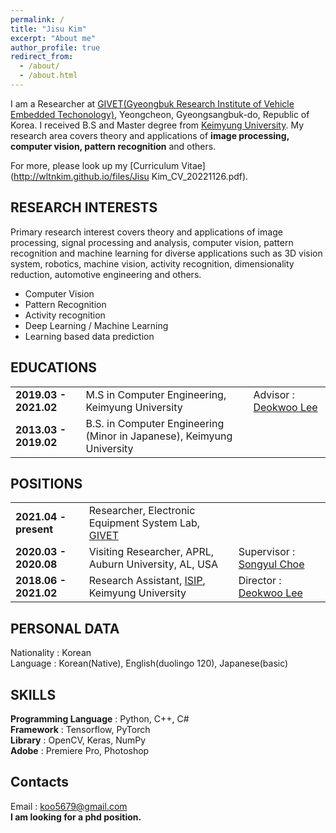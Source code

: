 ```yaml
---
permalink: /
title: "Jisu Kim"
excerpt: "About me"
author_profile: true
redirect_from: 
  - /about/
  - /about.html
---
```


I am a Researcher at [GIVET(Gyeongbuk Research Institute of Vehicle Embedded Techonology)](http://www.givet.re.kr/), Yeongcheon, Gyeongsangbuk-do, Republic of Korea. I received B.S and Master degree from [Keimyung University](https://www.kmu.ac.kr/uni/main/main.jsp). My research area covers theory and applications of __image processing, computer vision, pattern recognition__ and others.

For more, please look up my [Curriculum Vitae](http://wltnkim.github.io/files/Jisu Kim_CV_20221126.pdf).

## RESEARCH INTERESTS
Primary research interest covers theory and applications of image processing, signal processing and analysis, computer vision, pattern recognition and machine learning for diverse applications such as 3D vision system, robotics, machine vision, activity recognition, dimensionality reduction, automotive engineering and others.  
* Computer Vision  
* Pattern Recognition  
* Activity recognition  
* Deep Learning / Machine Learning  
* Learning based data prediction  

## EDUCATIONS

|             |    |                                                              |
| --------         | ------ | ------------------------------------------------------------ |
| **2019.03 - 2021.02**    | M.S in Computer Engineering, Keimyung University | Advisor : [Deokwoo Lee](https://sites.google.com/view/dwoolee/deokwoo-lee?authuser=0)  |
| **2013.03 - 2019.02**    | B.S. in Computer Engineering (Minor in Japanese), Keimyung University   |    |


## POSITIONS

|             |    |                                                              |
| --------         | ------ | ------------------------------------------------------------ |
| **2021.04 - present**    | Researcher, Electronic Equipment System Lab, [GIVET](http://www.givet.re.kr/)   |                           |
| **2020.03 - 2020.08**    | Visiting Researcher, APRL, Auburn University, AL, USA   | Supervisor : [Songyul Choe](https://www.eng.auburn.edu/~choeson/) |
| **2018.06 - 2021.02**    | Research Assistant, [ISIP](https://sites.google.com/view/dwoolee/introduction), Keimyung University   | Director : [Deokwoo Lee](https://sites.google.com/view/dwoolee/deokwoo-lee?authuser=0) |

## PERSONAL DATA
Nationality : Korean  
Language : Korean(Native), English(duolingo 120), Japanese(basic)

## SKILLS
__Programming Language__ : Python, C++, C#  
__Framework__ : Tensorflow, PyTorch  
__Library__ : OpenCV, Keras, NumPy  
__Adobe__ : Premiere Pro, Photoshop  

## Contacts
Email : koo5679@gmail.com  
__I am looking for a phd position.__